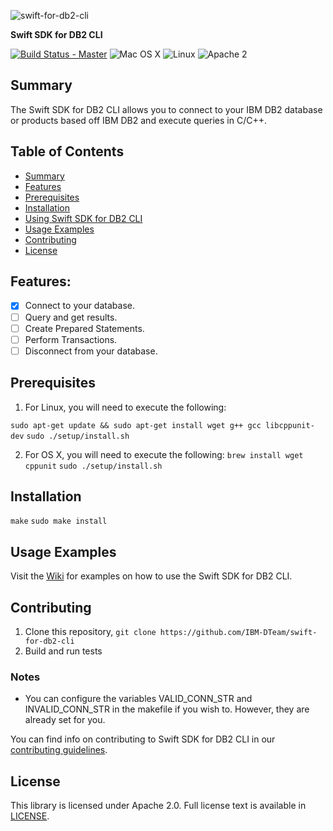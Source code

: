 ![swift-for-db2-cli](https://ibm.app.box.com/representation/file_version_81797080661/image_2048/1.png?shared_name=b1f1yajuxqlip32zoe185bp27mhcc4pw)

**Swift SDK for DB2 CLI**

[![Build Status - Master](https://travis-ci.org/IBM-DTeam/swift-for-db2-cli.svg?branch=master)](https://travis-ci.org/IBM-DTeam/swift-for-db2-cli)
![Mac OS X](https://img.shields.io/badge/os-Mac%20OS%20X-green.svg?style=flat)
![Linux](https://img.shields.io/badge/os-linux-green.svg?style=flat)
![Apache 2](https://img.shields.io/badge/license-Apache2-blue.svg?style=flat)

## Summary

The Swift SDK for DB2 CLI allows you to connect to your IBM DB2 database or products based off IBM DB2 and execute queries in C/C++.

## Table of Contents
* [Summary](#summary)
* [Features](#features)
* [Prerequisites](#prerequisites)
* [Installation](#installation)
* [Using Swift SDK for DB2 CLI](#using-swift-sdk-for-db2-cli)
* [Usage Examples](#usage-examples)
* [Contributing](#contributing)
* [License](#license)

## Features:

- [x] Connect to your database.
- [ ] Query and get results.
- [ ] Create Prepared Statements.
- [ ] Perform Transactions.
- [ ] Disconnect from your database.

## Prerequisites

1. For Linux, you will need to execute the following:

  `sudo apt-get update && sudo apt-get install wget g++ gcc libcppunit-dev`
  `sudo ./setup/install.sh`

2. For OS X, you will need to execute the following:
  `brew install wget cppunit`
  `sudo ./setup/install.sh`

## Installation

  `make`
  `sudo make install`

## Usage Examples
Visit the [Wiki](https://github.com/IBM-DTeam/swift-for-db2-cli/wiki) for examples on how to use the Swift SDK for DB2 CLI.

## Contributing
1. Clone this repository, `git clone https://github.com/IBM-DTeam/swift-for-db2-cli`
2. Build and run tests

  ### Notes
  * You can configure the variables VALID_CONN_STR and INVALID_CONN_STR in the makefile if you wish to. However, they are already set for you.

You can find info on contributing to Swift SDK for DB2 CLI in our [contributing guidelines](CONTRIBUTING.md).

## License
This library is licensed under Apache 2.0. Full license text is available in [LICENSE](LICENSE.txt).
